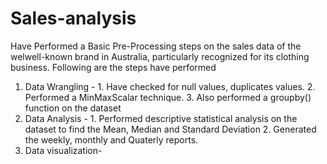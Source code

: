 # Sales-analysis

Have Performed a Basic Pre-Processing steps on the sales data of the welwell-known brand in Australia, particularly recognized for its clothing business.
Following are the steps have performed
1. Data Wrangling - 1. Have checked for null values, duplicates values.
                    2. Performed a MinMaxScalar technique.
                    3. Also performed a groupby() function on the dataset
2. Data Analysis - 1. Performed descriptive statistical analysis on the dataset to find the Mean, Median and Standard Deviation
                   2. Generated the weekly, monthly and Quaterly reports.
3. Data visualization- 
